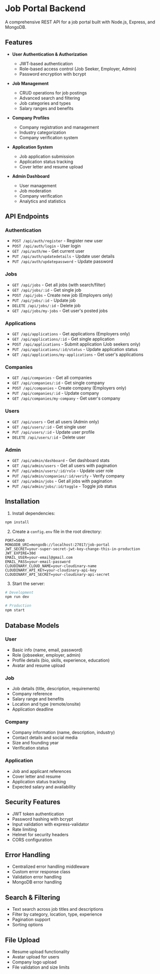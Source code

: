 # Job Portal Backend

A comprehensive REST API for a job portal built with Node.js, Express, and MongoDB.

## Features

- **User Authentication & Authorization**
  - JWT-based authentication
  - Role-based access control (Job Seeker, Employer, Admin)
  - Password encryption with bcrypt

- **Job Management**
  - CRUD operations for job postings
  - Advanced search and filtering
  - Job categories and types
  - Salary ranges and benefits

- **Company Profiles**
  - Company registration and management
  - Industry categorization
  - Company verification system

- **Application System**
  - Job application submission
  - Application status tracking
  - Cover letter and resume upload

- **Admin Dashboard**
  - User management
  - Job moderation
  - Company verification
  - Analytics and statistics

## API Endpoints

### Authentication
- `POST /api/auth/register` - Register new user
- `POST /api/auth/login` - User login
- `GET /api/auth/me` - Get current user
- `PUT /api/auth/updatedetails` - Update user details
- `PUT /api/auth/updatepassword` - Update password

### Jobs
- `GET /api/jobs` - Get all jobs (with search/filter)
- `GET /api/jobs/:id` - Get single job
- `POST /api/jobs` - Create new job (Employers only)
- `PUT /api/jobs/:id` - Update job
- `DELETE /api/jobs/:id` - Delete job
- `GET /api/jobs/my-jobs` - Get user's posted jobs

### Applications
- `GET /api/applications` - Get applications (Employers only)
- `GET /api/applications/:id` - Get single application
- `POST /api/applications` - Submit application (Job seekers only)
- `PUT /api/applications/:id/status` - Update application status
- `GET /api/applications/my-applications` - Get user's applications

### Companies
- `GET /api/companies` - Get all companies
- `GET /api/companies/:id` - Get single company
- `POST /api/companies` - Create company (Employers only)
- `PUT /api/companies/:id` - Update company
- `GET /api/companies/my-company` - Get user's company

### Users
- `GET /api/users` - Get all users (Admin only)
- `GET /api/users/:id` - Get single user
- `PUT /api/users/:id` - Update user profile
- `DELETE /api/users/:id` - Delete user

### Admin
- `GET /api/admin/dashboard` - Get dashboard stats
- `GET /api/admin/users` - Get all users with pagination
- `PUT /api/admin/users/:id/role` - Update user role
- `PUT /api/admin/companies/:id/verify` - Verify company
- `GET /api/admin/jobs` - Get all jobs with pagination
- `PUT /api/admin/jobs/:id/toggle` - Toggle job status

## Installation

1. Install dependencies:
```bash
npm install
```

2. Create a `config.env` file in the root directory:
```env
PORT=5000
MONGODB_URI=mongodb://localhost:27017/job-portal
JWT_SECRET=your-super-secret-jwt-key-change-this-in-production
JWT_EXPIRE=30d
EMAIL_USER=your-email@gmail.com
EMAIL_PASS=your-email-password
CLOUDINARY_CLOUD_NAME=your-cloudinary-name
CLOUDINARY_API_KEY=your-cloudinary-api-key
CLOUDINARY_API_SECRET=your-cloudinary-api-secret
```

3. Start the server:
```bash
# Development
npm run dev

# Production
npm start
```

## Database Models

### User
- Basic info (name, email, password)
- Role (jobseeker, employer, admin)
- Profile details (bio, skills, experience, education)
- Avatar and resume upload

### Job
- Job details (title, description, requirements)
- Company reference
- Salary range and benefits
- Location and type (remote/onsite)
- Application deadline

### Company
- Company information (name, description, industry)
- Contact details and social media
- Size and founding year
- Verification status

### Application
- Job and applicant references
- Cover letter and resume
- Application status tracking
- Expected salary and availability

## Security Features

- JWT token authentication
- Password hashing with bcrypt
- Input validation with express-validator
- Rate limiting
- Helmet for security headers
- CORS configuration

## Error Handling

- Centralized error handling middleware
- Custom error response class
- Validation error handling
- MongoDB error handling

## Search & Filtering

- Text search across job titles and descriptions
- Filter by category, location, type, experience
- Pagination support
- Sorting options

## File Upload

- Resume upload functionality
- Avatar upload for users
- Company logo upload
- File validation and size limits 